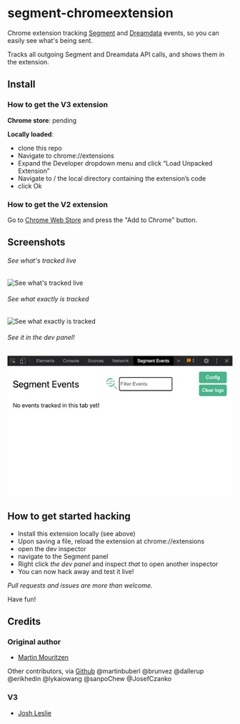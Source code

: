 # segment-chromeextension

Chrome extension tracking [Segment](https://segment.com/) and [Dreamdata](https://dreamdata.io/) events, so you can easily see what's being sent.

Tracks all outgoing Segment and Dreamdata API calls, and shows them in the extension.

## Install
### How to get the V3 extension
**Chrome store**: pending

**Locally loaded**: 
- clone this repo
- Navigate to chrome://extensions
- Expand the Developer dropdown menu and click “Load Unpacked Extension”
- Navigate to / the local directory containing the extension’s code
- click Ok

### How to get the V2 extension
Go to [Chrome Web Store](https://chrome.google.com/webstore/detail/segment-event-tracker/hbanigoffkilibdakdmmlgefndpjmajl) and press the "Add to Chrome" button.

## Screenshots
###### See what's tracked live
![See what's tracked live](/screenshots/see_tracked_live.jpg?raw=true "See what's tracked live")

###### See what exactly is tracked
![See what exactly is tracked](/screenshots/see_what_is_tracked.jpg?raw=true "See what exactly is tracked")
###### See it in the dev panel!
![See it in the dev panel](/screenshots/segment-panel.png?raw=true "See it in the dev panel")


## How to get started hacking
- Install this extension locally (see above)
- Upon saving a file, reload the extension at chrome://extensions
- open the dev inspector
- navigate to the Segment panel
- Right click *the dev panel* and inspect *that* to open another inspector
- You can now hack away and test it live!

*Pull requests and issues are more than welcome.*

Have fun!


## Credits
### Original author
 - <a href="http://www.martinmouritzen.dk">Martin Mouritzen</a>

Other contributors, via <a href="https://github.com/MartinMouritzen/segment-chromeextension/graphs/contributors">Github</a>
@martinbuberl
@brunvez
@dallerup
@erikhedin
@lykaiowang
@sanpoChew
@JosefCzanko

### V3
- <a href="www.joshmleslie.com">Josh Leslie</a>

